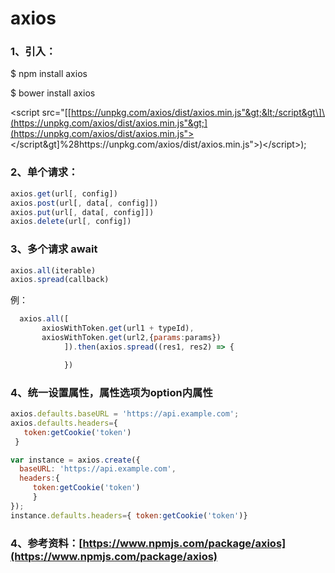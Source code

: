 # axios

### 1、引入：

$ npm install axios

$ bower install axios

&lt;script src="\[[https://unpkg.com/axios/dist/axios.min.js"&gt;&lt;/script&gt\]\(https://unpkg.com/axios/dist/axios.min.js"&gt;](https://unpkg.com/axios/dist/axios.min.js"></script&gt]%28https://unpkg.com/axios/dist/axios.min.js">)&lt;/script&gt;\);

### 2、单个请求：

```js
axios.get(url[, config])
axios.post(url[, data[, config]])
axios.put(url[, data[, config]])
axios.delete(url[, config])
```

### 

### 3、多个请求 await

```js
axios.all(iterable)
axios.spread(callback)
```

例：

```js
  axios.all([
       axiosWithToken.get(url1 + typeId),
       axiosWithToken.get(url2,{params:params})
            ]).then(axios.spread((res1, res2) => {

            })
```

### 

### 4、统一设置属性，属性选项为option内属性

```js
axios.defaults.baseURL = 'https://api.example.com';
axios.defaults.headers={
   token:getCookie('token')
 }

var instance = axios.create({
  baseURL: 'https://api.example.com',
  headers:{
     token:getCookie('token')
     }
});
instance.defaults.headers={ token:getCookie('token')}
```

### 

### 4、参考资料：[https://www.npmjs.com/package/axios](https://www.npmjs.com/package/axios)



